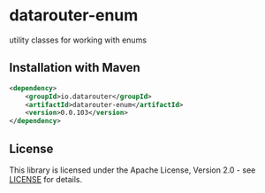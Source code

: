 # datarouter-enum

utility classes for working with enums

## Installation with Maven

```xml
<dependency>
	<groupId>io.datarouter</groupId>
	<artifactId>datarouter-enum</artifactId>
	<version>0.0.103</version>
</dependency>
```

## License

This library is licensed under the Apache License, Version 2.0 - see [LICENSE](../LICENSE) for details.
